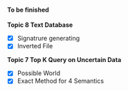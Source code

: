 #### To be finished

**Topic 8 Text Database**

- [x]  Signatrure generating
- [x]  Inverted File

**Topic 7 Top K Query on Uncertain Data**

- [x]  Possible World
- [x]  Exact Method for 4 Semantics